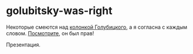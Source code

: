# golubitsky-was-right
Некоторые смеются над [колонкой Голубицкого](https://novayagazeta.ru/articles/2019/12/14/83159-ob-oksyumorone-hakaton-solidarnosti),
а я согласна с каждым словом. [Посмотрите](https://github.com/nekotik2/golubitsky-was-right/pull/1), он был прав!

Презентация.

